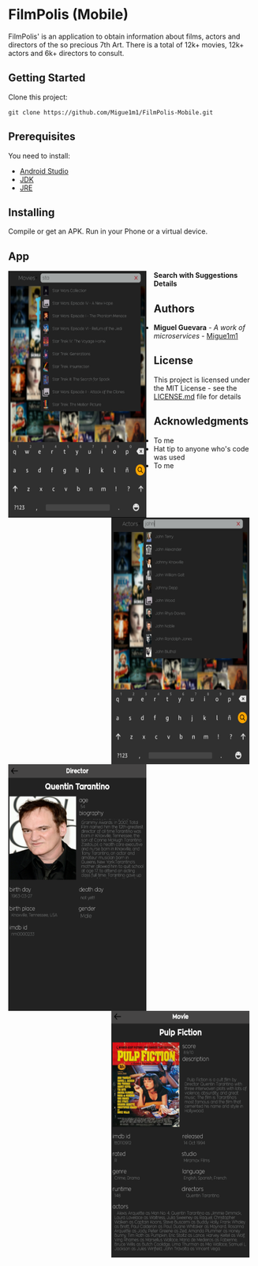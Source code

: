 # FilmPolis (Mobile)

FilmPolis' is an application to obtain information about films,
actors and directors of the so precious 7th Art.
There is a total of 12k+ movies, 12k+ actors and 6k+ directors to consult.

## Getting Started

Clone this project:

```
git clone https://github.com/Migue1m1/FilmPolis-Mobile.git
```

## Prerequisites

You need to install:

* [Android Studio](https://developer.android.com/studio/index.html)
* [JDK](http://www.oracle.com/technetwork/java/javase/downloads/jdk8-downloads-2133151.html)
* [JRE](http://www.oracle.com/technetwork/java/javase/downloads/jre8-downloads-2133155.html)

## Installing

Compile or get an APK. Run in your Phone or a virtual device.

## App

**Search with Suggestions**
<img align="left" width="280" height="500" style="margin:0px 15px 0px 0px" src="https://github.com/Migue1m1/FilmPolis-Mobile/blob/master/app/src/main/assets/imgs/search-movie.png">
<img align="right" width="280" height="500" style="margin:0px 15px 0px 0px" src="https://github.com/Migue1m1/FilmPolis-Mobile/blob/master/app/src/main/assets/imgs/search-actor.png">
**Details**
<img align="left" width="280" height="500" style="margin:0px 15px 0px 0px" src="https://github.com/Migue1m1/FilmPolis-Mobile/blob/master/app/src/main/assets/imgs/director-detail.png">
<img align="right" width="280" height="500" style="margin:0px 15px 0px 0px" src="https://github.com/Migue1m1/FilmPolis-Mobile/blob/master/app/src/main/assets/imgs/movie-detail.png">

## Authors

* **Miguel Guevara** - *A work of microservices* - [Migue1m1](https://github.com/Migue1m1)

## License

This project is licensed under the MIT License - see the [LICENSE.md](LICENSE.md) file for details

## Acknowledgments

* To me
* Hat tip to anyone who's code was used
* To me

